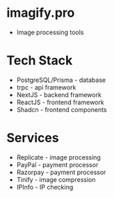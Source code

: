 # imagify.pro

- Image processing tools

# Tech Stack

- PostgreSQL/Prisma - database
- trpc - api framework
- NextJS - backend framework
- ReactJS - frontend framework
- Shadcn - frontend components

# Services

- Replicate - image processing
- PayPal - payment processor
- Razorpay - payment processor
- Tinify - image compression
- IPInfo - IP checking
